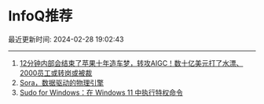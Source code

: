 # InfoQ推荐

最近更新时间: 2024-02-28 19:02:43

--- 
1. [12分钟内部会结束了苹果十年造车梦，转攻AIGC！数十亿美元打了水漂、2000员工或转岗或被裁](https://www.infoq.cn/article/EMldNHMwc5Q59CLi3CUq) 
2. [Sora，数据驱动的物理引擎](https://www.infoq.cn/article/a515c154a227cdf454a1f68e7) 
3. [Sudo for Windows：在 Windows 11 中执行特权命令](https://www.infoq.cn/article/riFO8UbAL60SEW2RSvw1) 

